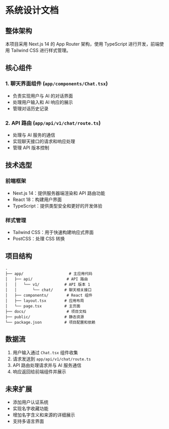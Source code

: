 # 系统设计文档

## 整体架构

本项目采用 Next.js 14 的 App Router 架构，使用 TypeScript 进行开发，前端使用 Tailwind CSS 进行样式管理。

## 核心组件

### 1. 聊天界面组件 (`app/components/Chat.tsx`)

- 负责实现用户与 AI 的对话界面
- 处理用户输入和 AI 响应的展示
- 管理对话历史记录

### 2. API 路由 (`app/api/v1/chat/route.ts`)

- 处理与 AI 服务的通信
- 实现聊天接口的请求和响应处理
- 管理 API 版本控制

## 技术选型

### 前端框架
- Next.js 14：提供服务器端渲染和 API 路由功能
- React 18：构建用户界面
- TypeScript：提供类型安全和更好的开发体验

### 样式管理
- Tailwind CSS：用于快速构建响应式界面
- PostCSS：处理 CSS 转换

## 项目结构

```
.
├── app/                    # 主应用代码
│   ├── api/               # API 路由
│   │   └── v1/           # API 版本 1
│   │       └── chat/     # 聊天相关接口
│   ├── components/        # React 组件
│   ├── layout.tsx        # 应用布局
│   └── page.tsx          # 主页面
├── docs/                  # 项目文档
├── public/               # 静态资源
└── package.json          # 项目配置和依赖
```

## 数据流

1. 用户输入通过 `Chat.tsx` 组件收集
2. 请求发送到 `app/api/v1/chat/route.ts`
3. API 路由处理请求并与 AI 服务通信
4. 响应返回给前端组件并展示

## 未来扩展

- 添加用户认证系统
- 实现名字收藏功能
- 增加名字含义和来源的详细展示
- 支持多语言界面 